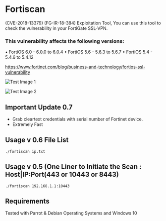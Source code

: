 # Fortiscan
(CVE-2018-13379) (FG-IR-18-384) Exploitation Tool, 
You can use this tool to check the vulnerability in your FortiGate SSL-VPN.
### This vulnerability affects the following versions:

•	FortiOS 6.0 - 6.0.0 to 6.0.4
•	FortiOS 5.6 - 5.6.3 to 5.6.7
•	FortiOS 5.4 - 5.4.6 to 5.4.12

https://www.fortinet.com/blog/business-and-technology/fortios-ssl-vulnerability

![Test Image 1](https://github.com/anasbousselham/fortiscan/blob/master/screenshoot/1.jpg)

![Test Image 2](https://github.com/anasbousselham/fortiscan/blob/master/screenshoot/2.jpg)

## Important Update 0.7
- Grab cleartext credentials with serial number of Fortinet device.
- Extremely Fast
## Usage v 0.6 File List
`./fortiscan ip.txt
`
## Usage v 0.5 (One Liner to Initiate the Scan : Host|IP:Port(443 or 10443 or 8443)
`./fortiscan 192.168.1.1:10443
`
## Requirements
Tested with Parrot & Debian Operating Systems and Windows 10

